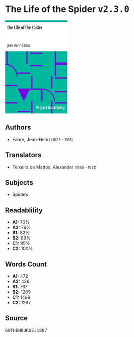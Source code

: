 # The Life of the Spider <kbd>v2.3.0</kbd>

![](./cover.medium.jpg "")

## Authors


 - Fabre, Jean-Henri <small>(1823 - 1915)</small>

## Translators


 - Teixeira de Mattos, Alexander <small>(1865 - 1921)</small>

## Subjects


 - Spiders

## Readablility


 - **A1:** 70%
 - **A2:** 76%
 - **B1:** 82%
 - **B2:** 89%
 - **C1:** 95%
 - **C2:** 100%

## Words Count


 - **A1:** 472
 - **A2:** 436
 - **B1:** 767
 - **B2:** 1209
 - **C1:** 1499
 - **C2:** 1287

## Source


<kbd>GUTHENBURGE:1887</kbd>
